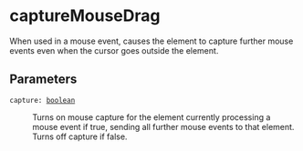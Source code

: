 # captureMouseDrag

When used in a mouse event, causes the element to capture further mouse events even when the cursor goes outside the element.

## Parameters

<dl class="describe">
<dt><code class="descname">capture: <a href="https://mwse.readthedocs.io/en/latest/lua/type/boolean.html">boolean</a></code></dt>
<dd>

Turns on mouse capture for the element currently processing a mouse event if true, sending all further mouse events to that element. Turns off capture if false.

</dd>
</dl>
